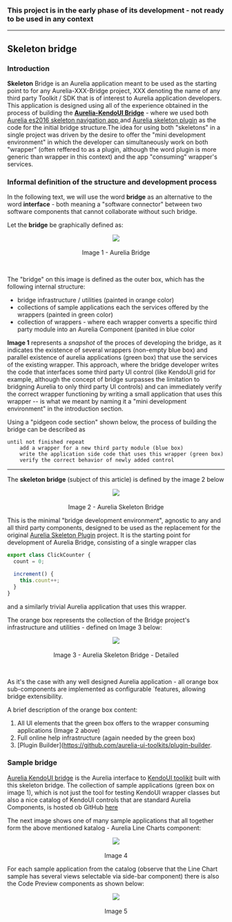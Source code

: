 ### This project is in the early phase of its development - not ready to be used in any context

* * *

## Skeleton bridge

### Introduction

**Skeleton** Bridge is an Aurelia application meant to be used as the starting point to for any Aurelia-XXX-Bridge project, XXX denoting the name of any third party Toolkit / SDK that is of interest to Aurelia application developers. This application is designed using all of the experience obtained in the process of building the **[Aurelia-KendoUI Bridge](https://github.com/aurelia-ui-toolkits/aurelia-kendoui-plugin)** - where we used both [Aurelia es2016 skeleton navigation app ](https://github.com/aurelia/skeleton-navigation/tree/master/skeleton-es2016) and [Aurelia skeleton plugin](https://github.com/aurelia/skeleton-plugin) as the code for the initial bridge structure.The idea for using both "skeletons" in a single project was driven by the desire to offer the "mini development environment" in which the developer can simultaneously work on both "wrapper" (often reffered to as a plugin, although the word plugin is more generic than wrapper in this context) and the app "consuming" wrapper's services. 

### Informal definition of the structure and development process

In the following text, we will use the word **bridge** as an alternative to the word **interface** - both meaning a "software connector" between two software components that cannot collaborate without such bridge. 

Let the **bridge** be graphically defined as:

<p align=center>
  <img src="https://cloud.githubusercontent.com/assets/2712405/12366618/3ff528d2-bbaa-11e5-9154-ddd4b4e85620.png"></img>
 <br><br>
Image 1 - Aurelia Bridge
</p>
<br>

The "bridge" on this image is defined as the outer box, which has the following internal structure:

- bridge infrastructure / utilities (painted in orange color)
- collections of sample applications each the services offered by the wrappers (painted in green color)
- collection of wrappers - where each wrapper converts a specific third party module into an Aurelia Component (panited in blue color

**Image 1** represents a _snapshot_ of the proces of developing the bridge, as it indicates the existence of several wrappers (non-empty blue box) and parallel existence of aurelia applications (green box) that use the services of the existing wrapper. This approach, where the bridge developer writes the code that interfaces some third party UI control (like KendoUI grid for example, although the concept of bridge surpasses the limitation to bridgning Aurelia to only third party UI controls) and can immediately verify the correct wrapper functioning by writing a small application that uses this wrapper -- is what we meant by naming it a "mini development environment" in the introduction section.

Using a "pidgeon code section" shown below, the process of building the bridge can be described as

```
until not finished repeat
    add a wrapper for a new third party module (blue box)
    write the application side code that uses this wrapper (green box)
    verify the correct behavior of newly added control
```

* * *

The **skeleton bridge** (subject of this article) is defined by the image 2 below

<p align=center>
  <img src="https://cloud.githubusercontent.com/assets/2712405/12366896/22bfccfc-bbac-11e5-9330-ba0dbd25caef.png"></img>
 <br><br>
Image 2 - Aurelia Skeleton Bridge
</p>

This is the minimal "bridge development environment", agnostic to any and all third party components, designed to be used as the replacement for the original [Aurelia Skeleton Plugin](https://github.com/aurelia/skeleton-plugin) project. It is the starting point for development of Aurelia Bridge, consisting of a single wrapper clas 

```javascript
export class ClickCounter {
  count = 0;

  increment() {
    this.count++;
  }
}
```

and a similarly trivial Aurelia application that uses this wrapper.

The orange box represents the collection of the Bridge project's infrastructure and utilities - defined on Image 3 below:

<p align=center>
  <img src="https://cloud.githubusercontent.com/assets/2712405/12367304/ebbdd764-bbae-11e5-905a-bd7dfc6427da.png"></img>
 <br><br>
Image 3 - Aurelia Skeleton Bridge - Detailed 
</p>
<br>

As it's the case with any well designed Aurelia application - all orange box sub-components are implemented as configurable `features, allowing bridge extensibility.

A brief description of the orange box content:

1. All UI elements that the green box offers to the wrapper consuming applications (Image 2 above)
2. Full online help infrastructure (again needed by the green box)
3. [Plugin Builder](https://github.com/aurelia-ui-toolkits/plugin-builder.

### Sample bridge

[Aurelia KendoUI bridge](https://github.com/aurelia-ui-toolkits/aurelia-kendoui-plugin) is the Aurelia interface to [KendoUI toolikit](http://demos.telerik.com/kendo-ui/) built with this skeleton bridge. The collection of sample applications (green box on image 1), which is not just the tool for testing KendoUI wrapper classes but also a nice catalog of KendoUI controls that are standard Aurelia Components, is hosted ob GitHub [here](http://aurelia-ui-toolkits.github.io/demo-kendo/#/samples/grid/basic-use)

The next image shows one of many sample applications that all together form the above mentioned katalog - Aurelia Line Charts component:

<p align=center>
  <img src="https://cloud.githubusercontent.com/assets/2712405/12375749/363fbd60-bca0-11e5-843a-f9f8fbee0677.png"></img>
 <br><br>
Image 4
</p>

For each sample application from the catalog (observe that the Line Chart sample has several views selectable via side-bar component) there is also the Code Preview components as shown below:

<p align=center>
  <img src="https://cloud.githubusercontent.com/assets/2712405/12375772/19158e76-bca1-11e5-9485-26560fe3c243.png"></img>
 <br><br>
Image 5
</p>




